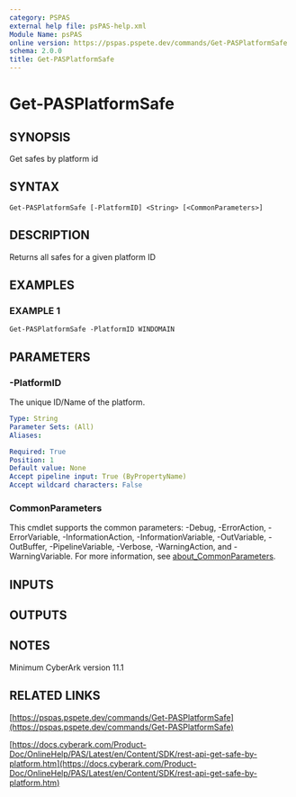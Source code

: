 ```yaml
---
category: PSPAS
external help file: psPAS-help.xml
Module Name: psPAS
online version: https://pspas.pspete.dev/commands/Get-PASPlatformSafe
schema: 2.0.0
title: Get-PASPlatformSafe
---
```


# Get-PASPlatformSafe

## SYNOPSIS
Get safes by platform id

## SYNTAX

```
Get-PASPlatformSafe [-PlatformID] <String> [<CommonParameters>]
```

## DESCRIPTION
Returns all safes for a given platform ID

## EXAMPLES

### EXAMPLE 1
```
Get-PASPlatformSafe -PlatformID WINDOMAIN
```

## PARAMETERS

### -PlatformID
The unique ID/Name of the platform.

```yaml
Type: String
Parameter Sets: (All)
Aliases:

Required: True
Position: 1
Default value: None
Accept pipeline input: True (ByPropertyName)
Accept wildcard characters: False
```

### CommonParameters
This cmdlet supports the common parameters: -Debug, -ErrorAction, -ErrorVariable, -InformationAction, -InformationVariable, -OutVariable, -OutBuffer, -PipelineVariable, -Verbose, -WarningAction, and -WarningVariable. For more information, see [about_CommonParameters](http://go.microsoft.com/fwlink/?LinkID=113216).

## INPUTS

## OUTPUTS

## NOTES
Minimum CyberArk version 11.1

## RELATED LINKS

[https://pspas.pspete.dev/commands/Get-PASPlatformSafe](https://pspas.pspete.dev/commands/Get-PASPlatformSafe)

[https://docs.cyberark.com/Product-Doc/OnlineHelp/PAS/Latest/en/Content/SDK/rest-api-get-safe-by-platform.htm](https://docs.cyberark.com/Product-Doc/OnlineHelp/PAS/Latest/en/Content/SDK/rest-api-get-safe-by-platform.htm)
